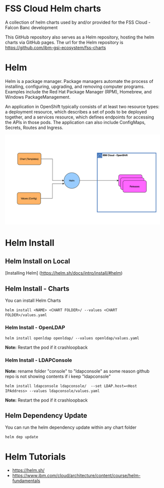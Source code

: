 # FSS Cloud Helm charts

A collection of helm charts used by and/or provided for the FSS Cloud - Falcon Banc development

This GitHub repository also serves as a Helm repository, hosting the helm charts via GitHub pages. The url for the Helm repository is https://github.com/ibm-gsi-ecosystem/fss-charts

# Helm

Helm is a package manager. Package managers automate the process of installing, configuring, upgrading, and removing computer programs. Examples include the Red Hat Package Manager (RPM), Homebrew, and Windows PackageManagement.

An application in OpenShift typically consists of at least two resource types: a deployment resource, which describes a set of pods to be deployed together, and a services resource, which defines endpoints for accessing the APIs in those pods. The application can also include ConfigMaps, Secrets, Routes and Ingress.

![Helm Components](Helm.png)


# Helm Install 

## Helm Install on Local

[Installing Helm] (https://helm.sh/docs/intro/install/#helm)

## Helm Install - Charts

You can install Helm Charts

```
helm install <NAME> <CHART FOLDER>/ --values <CHART FOLDER>/values.yaml
```

### Helm Install - OpenLDAP

```
helm install openldap openldap/ --values openldap/values.yaml
```

**Note:** Restart the pod if it crashloopback

### Helm Install - LDAPConsole

**Note:** rename folder "console" to "ldapconsole" as some reason github repo is not showing contents if i keep "ldapconsole"

```
helm install ldapconsole ldapconsole/  --set LDAP.host=<Host IPAddress> --values ldapconsole/values.yaml
```

**Note:** Restart the pod if it crashloopback
## Helm Dependency Update

You can run the helm dependency update within any chart folder

```
helm dep update
```

# Helm Tutorials
- https://helm.sh/
- https://www.ibm.com/cloud/architecture/content/course/helm-fundamentals

